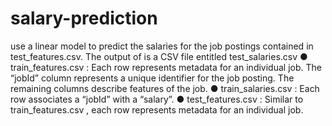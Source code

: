 # salary-prediction
use a linear model to predict the salaries for the job postings contained in test_features.csv. The output of is a CSV file entitled test_salaries.csv
● train_features.csv : Each row represents metadata for an individual job.
The “jobId” column represents a unique identifier for the job posting. The remaining columns describe features of the job.
● train_salaries.csv : Each row associates a “jobId” with a “salary”.
● test_features.csv : Similar to train_features.csv , each row represents metadata for an individual job.
